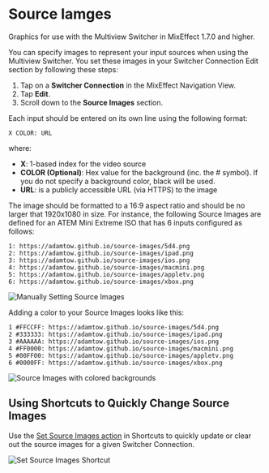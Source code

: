 # Source Iamges

Graphics for use with the Multiview Switcher in MixEffect 1.7.0 and higher.

You can specify images to represent your input sources when using the Multiview Switcher. You set these images in your Switcher Connection Edit section by following these steps:

1. Tap on a **Switcher Connection** in the MixEffect Navigation View.
2. Tap **Edit**.
3. Scroll down to the **Source Images** section.

Each input should be entered on its own line using the following format:

`X COLOR: URL`

where:

- **X**: 1-based index for the video source
- **COLOR (Optional)**: Hex value for the background (inc. the # symbol). If you do not specify a background color, black will be used.
- **URL**: is a publicly accessible URL (via HTTPS) to the image

The image should be formatted to a 16:9 aspect ratio and should be no larger that 1920x1080 in size.
For instance, the following Source Images are defined for an ATEM Mini Extreme ISO that has 6 inputs configured as follows:

```
1: https://adamtow.github.io/source-images/5d4.png
2: https://adamtow.github.io/source-images/ipad.png
3: https://adamtow.github.io/source-images/ios.png
4: https://adamtow.github.io/source-images/macmini.png
5: https://adamtow.github.io/source-images/appletv.png
6: https://adamtow.github.io/source-images/xbox.png
```

![Manually Setting Source Images](https://files.gitbook.com/v0/b/gitbook-x-prod.appspot.com/o/spaces%2F-MaiI5oKYEXGU01L5yjC%2Fuploads%2FUD7qjl76iuXQksyV8yhi%2Fsource-images-edit.jpeg?alt=media&token=f8e81b93-50ac-4bda-83f2-b7741194b9dc)

Adding a color to your Source Images looks like this:

```
1 #FFCCFF: https://adamtow.github.io/source-images/5d4.png
2 #333333: https://adamtow.github.io/source-images/ipad.png
3 #AAAAAA: https://adamtow.github.io/source-images/ios.png
4 #FF0000: https://adamtow.github.io/source-images/macmini.png
5 #00FF00: https://adamtow.github.io/source-images/appletv.png
6 #0000FF: https://adamtow.github.io/source-images/xbox.png
```

![Source Images with colored backgrounds](https://files.gitbook.com/v0/b/gitbook-x-prod.appspot.com/o/spaces%2F-MaiI5oKYEXGU01L5yjC%2Fuploads%2F8Xdmz8Q5GwCOSiCZGWes%2Fsource-images-color.jpeg?alt=media&token=36c14c6b-d1ed-4291-b5b6-f0f1f70d6fbe)

## Using Shortcuts to Quickly Change Source Images

Use the [Set Source Images action](https://docs.mixeffect.app/automate/shortcuts/actions/set-source-images) in Shortcuts to quickly update or clear out the source images for a given Switcher Connection. 

![Set Source Images Shortcut](https://1539191236-files.gitbook.io/~/files/v0/b/gitbook-x-prod.appspot.com/o/spaces%2F-MaiI5oKYEXGU01L5yjC%2Fuploads%2Fvjh7Dwtmr9pVqXFAGkHd%2Fset-source-images.gif?alt=media&token=f0647aad-0c72-4abe-b6cd-d9d4ba0a5f56)

